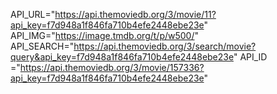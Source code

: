 API_URL="https://api.themoviedb.org/3/movie/11?api_key=f7d948a1f846fa710b4efe2448ebe23e"
API_IMG="https://image.tmdb.org/t/p/w500/"
API_SEARCH="https://api.themoviedb.org/3/search/movie?query&api_key=f7d948a1f846fa710b4efe2448ebe23e"
API_ID ="https://api.themoviedb.org/3/movie/157336?api_key=f7d948a1f846fa710b4efe2448ebe23e"